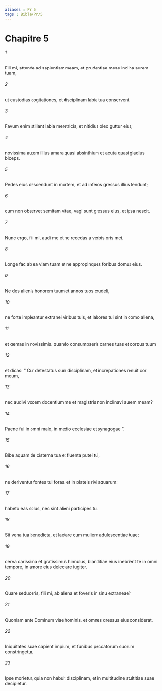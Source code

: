 ```yaml
---
aliases : Pr 5
tags : Bible/Pr/5
---
```


# Chapitre 5

###### 1
Fili mi, attende ad sapientiam meam, et prudentiae meae inclina aurem tuam,
###### 2
ut custodias cogitationes, et disciplinam labia tua conservent.
###### 3
Favum enim stillant labia meretricis, et nitidius oleo guttur eius;
###### 4
novissima autem illius amara quasi absinthium et acuta quasi gladius biceps.
###### 5
Pedes eius descendunt in mortem, et ad inferos gressus illius tendunt;
###### 6
cum non observet semitam vitae, vagi sunt gressus eius, et ipsa nescit.
###### 7
Nunc ergo, fili mi, audi me et ne recedas a verbis oris mei.
###### 8
Longe fac ab ea viam tuam et ne appropinques foribus domus eius.
###### 9
Ne des alienis honorem tuum et annos tuos crudeli,
###### 10
ne forte impleantur extranei viribus tuis, et labores tui sint in domo aliena,
###### 11
et gemas in novissimis, quando consumpseris carnes tuas et corpus tuum
###### 12
et dicas: “ Cur detestatus sum disciplinam, et increpationes renuit cor meum,
###### 13
nec audivi vocem docentium me et magistris non inclinavi aurem meam?
###### 14
Paene fui in omni malo, in medio ecclesiae et synagogae ”.
###### 15
Bibe aquam de cisterna tua et fluenta putei tui,
###### 16
ne deriventur fontes tui foras, et in plateis rivi aquarum;
###### 17
habeto eas solus, nec sint alieni participes tui.
###### 18
Sit vena tua benedicta, et laetare cum muliere adulescentiae tuae;
###### 19
cerva carissima et gratissimus hinnulus, blanditiae eius inebrient te in omni tempore, in amore eius delectare iugiter.
###### 20
Quare seduceris, fili mi, ab aliena et foveris in sinu extraneae?
###### 21
Quoniam ante Dominum viae hominis, et omnes gressus eius considerat.
###### 22
Iniquitates suae capient impium, et funibus peccatorum suorum constringetur.
###### 23
Ipse morietur, quia non habuit disciplinam, et in multitudine stultitiae suae decipietur.
